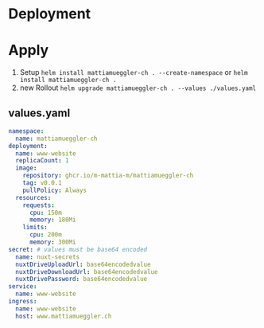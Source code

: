 # Deployment

# Apply

1. Setup `helm install mattiamueggler-ch . --create-namespace` or `helm install mattiamueggler-ch .`
2. new Rollout `helm upgrade mattiamueggler-ch . --values ./values.yaml`

## values.yaml

```yaml
namespace:
  name: mattiamueggler-ch
deployment:
  name: www-website
  replicaCount: 1
  image:
    repository: ghcr.io/m-mattia-m/mattiamueggler-ch
    tag: v0.0.1
    pullPolicy: Always
  resources:
    requests:
      cpu: 150m
      memory: 180Mi
    limits:
      cpu: 200m
      memory: 300Mi
secret: # values must be base64 encoded
  name: nuxt-secrets
  nuxtDriveUploadUrl: base64encodedvalue
  nuxtDriveDownloadUrl: base64encodedvalue
  nuxtDrivePassword: base64encodedvalue
service:
  name: www-website
ingress:
  name: www-website
  host: www.mattiamueggler.ch
```